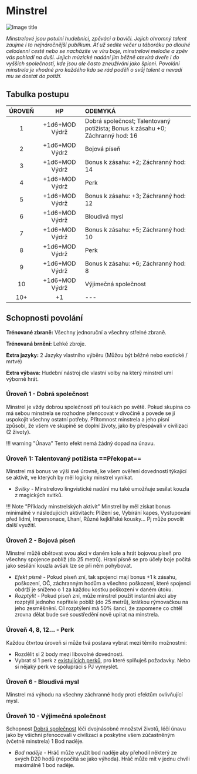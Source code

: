 # Minstrel

![Image title](/assets/NAldir/classes/bard.webp)

*Minstrelové jsou potulní hudebníci, zpěváci a baviči. Jejich ohromný talent zaujme i to nejnáročnější publikum. Ať už sedíte večer u táboráku po dlouhé celodenní cestě nebo se nacházíte ve víru boje, minstrelovi melodie a zpěv vás pohladí na duši. Jejich múzické nadání jim běžně otevírá dveře i do vyšších společností, kde jsou ale často zneužíváni jako špioni. Povolání minstrela je vhodné pro každého kdo se rád podělí o svůj talent a nevadí mu se dostat do potíží.*

## Tabulka postupu

| ÚROVEŇ |       HP       | ODEMYKÁ                                                      |
| :----: | :------------: | :----------------------------------------------------------- |
|   1    | +1d6+MOD Výdrž | Dobrá společnost; Talentovaný potížista; Bonus k zásahu +0; Záchranný hod: 16 |
|   2    | +1d6+MOD Výdrž | Bojová píseň                                                 |
|   3    | +1d6+MOD Výdrž | Bonus k zásahu: +2; Záchranný hod: 14                        |
|   4    | +1d6+MOD Výdrž | Perk                                                         |
|   5    | +1d6+MOD Výdrž | Bonus k zásahu: +3; Záchranný hod: 12                        |
|   6    | +1d6+MOD Výdrž | Bloudivá mysl                                                |
|   7    | +1d6+MOD Výdrž | Bonus k zásahu: +5; Záchranný hod: 10                        |
|   8    | +1d6+MOD Výdrž | Perk                                                         |
|   9    | +1d6+MOD Výdrž | Bonus k zásahu: +6; Záchranný hod: 8                         |
|   10   | +1d6+MOD Výdrž | Výjimečná společnost                                         |
|  10+   |       +1       | ---                                                          |

## Schopnosti povolání

**Trénované zbraně:** Všechny jednoruční a všechny střelné zbraně. 

**Trénovaná brnění:** Lehké zbroje. 

**Extra jazyky:** 2 Jazyky vlastního výběru (Můžou být běžné nebo exotické / mrtvé) 

**Extra výbava:** Hudební nástroj dle vlastní volby na který minstrel umí výborně hrát.

### Úroveň 1 - Dobrá společnost

Minstrel je vždy dobrou společností při toulkách po světě. Pokud skupina co má sebou minstrela se rozhodne přenocovat v divočině a povede se jí uspokojit všechny ostatní potřeby. Přítomnost minstrela a jeho písní způsobí, že všem ve skupině se doplní životy, jako by přespávali v civilizaci (2 životy). 

!!! warning "Únava"
    Tento efekt nemá žádný dopad na únavu.

### Úroveň 1: Talentovaný potížista ==Překopat==

Minstrel má bonus ve výši své úrovně, ke všem ověření dovedností týkající se aktivit, ve kterých by měl logicky minstrel vynikat.

- *Svitky* - Minstrelovo lingvistické nadání mu také umožňuje sesílat kouzla z magických svitků.

!!! Note "Příklady minstrelských aktivit"
    Minstrel by měl získat bonus minimálně v následujících aktivitách: Plížení se, Vybírání kapes, Vystupování před lidmi, Impersonace, Lhaní, Různé kejklířské kousky... Pj může povolit další využití.

### Úroveň 2 - Bojová píseň

Minstrel můžě obětovat svou akci v daném kole a hrát bojovou píseň pro všechny spojence poblíž (do 25 metrů). Hraní písně se pro účely boje počítá jako sesílání kouzla avšak lze se při něm pohybovat.

- *Efekt písně* - Pokud píseň zní, tak spojenci mají bonus +1 k zásahu, poškození, OČ, záchranným hodům a všechno poškození, které spojenci obdrží je sníženo o 1 za každou kostku poškození v daném útoku.
- *Rozptýlit* - Pokud píseň zní, může minstrel použít instantní akci aby rozptýlil jednoho nepřítele poblíž (do 25 metrů), krátkou rýmovačkou na jeho zesměšnění. Cíl rozptýlení má 50% šanci, že zapomene co chtěl zrovna dělat bude své soustředění nově upírat na minstrela. 

### Úroveň 4, 8, 12... - Perk

Každou čtvrtou úroveň si může tvá postava vybrat mezi těmito možnostmi:

- Rozdělit si 2 body mezi libovolné dovednosti.
- Vybrat si 1 perk z [existujících perků](/Nov%C3%BD%20Aldir%20%28Zasazen%C3%AD%29/perks/), pro které splňuješ požadavky. Nebo si nějaký perk ve spolupráci s PJ vymyslet.

### Úroveň 6 - Bloudivá mysl

Minstrel má výhodu na všechny záchranné hody proti efektům ovlivňující mysl.

### Úroveň 10 - Výjimečná společnost

Schopnost [Dobrá společnost](/Nový%20Aldir%20%28Zasazení%29/Povolání/Minstrel/#uroven-1-dobra-spolecnost) léčí dvojnásobné množství životů, léčí únavu jako by všichni přenocovali v civilizaci a poskytne všem zúčastněným (včetně minstrela) 1 Bod naděje.

- *Bod naděje* - Hráč může využít bod naděje aby přehodil některý ze svých D20 hodů (nepočítá se jako výhoda). Hráč může mít v jednu chvíli maximálně 1 bod naděje.
